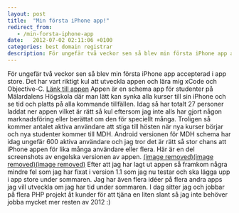 ```yaml
---
layout: post
title:  "Min första iPhone app!"
redirect_from:
   - /min-forsta-iphone-app
date:   2012-07-02 02:11:06 +0100
categories: best domain registrar
description: För ungefär två veckor sen så blev min första iPhone app accepterad i app store. Det har vart riktigt kul att utveckla appen och lära mig xCode...
---
```


För ungefär två veckor sen så blev min första iPhone app accepterad i app store. Det har vart riktigt kul att utveckla appen och lära mig xCode och Objective-C. [Länk till appen](http://itunes.apple.com/us/app/mdh-schedule/id525266784?mt=8 "MDH Schema") Appen är en schema app för studenter på Mälardalens Högskola där man lätt kan synka alla kurser till sin iPhone och se tid och platts på alla kommande tillfällen. Idag så har totalt 27 personer laddat ner appen vilket är rätt så kul eftersom jag inte alls har gjort någon marknadsföring eller berättat om den för speciellt många. Troligen så kommer antalet aktiva användare att stiga till hösten när nya kurser börjar och nya studenter kommer till MDH. Android versionen för MDH schema har idag ungefär 600 aktiva användare och jag tror det är rätt så stor chans att iPhone appen för lika många användare eller flera. Här är en del screenshots av engelska versionen av appen. [(image removed)](http://markustenghamn.se/wp-content/uploads/2012/06/6tI3N2rFnTCY4i9ony2FRw-temp-upload.denaexot.320x480-75.jpg)[(image removed)](http://markustenghamn.se/wp-content/uploads/2012/06/6tI3N2rFnTCY4i9ony2FRw-temp-upload.awcldwtf.320x480-75.jpg)[(image removed)](http://markustenghamn.se/wp-content/uploads/2012/06/6tI3N2rFnTCY4i9ony2FRw-temp-upload.wfbtmqre.320x480-75.jpg) Efter att jag har lagt ut appen så framkom några mindre fel som jag har fixat i version 1.1 som jag nu testar och ska lägga upp i app store under sommaren. Jag har även flera idéer på flera andra apps jag vill utveckla om jag har tid under sommaren. I dag sitter jag och jobbar på flera PHP projekt åt kunder för att tjäna en liten slant så jag inte behöver jobba mycket mer resten av 2012 :)